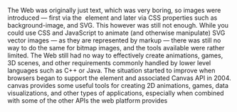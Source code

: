The Web was originally just text, which was very boring, so images were introduced — first via the <img> element and
 later via CSS properties such as background-image, and SVG.
This however was still not enough.
While you could use CSS and JavaScript to animate (and otherwise manipulate) SVG vector images — as they are represented by markup — there was still no way to do the same for bitmap images, and the tools available were rather limited.
The Web still had no way to effectively create animations, games, 3D scenes, and other requirements commonly handled by lower level languages such as C++ or Java.
The situation started to improve when browsers began to support the <canvas> element and associated Canvas API in 2004.
canvas provides some useful tools for creating 2D animations, games, data visualizations, and other types of applications, especially when combined with some of the other APIs the web platform provides